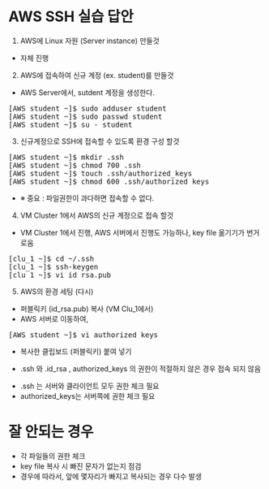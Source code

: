 
# AWS SSH 실습 답안 #

1. AWS에 Linux 자원 (Server instance) 만들것
 - 자체 진행
 
2. AWS에 접속하여 신규 계정 (ex. student)를 만들것

- AWS Server에서, sutdent 계정을 생성한다.
<pre>
[AWS student ~]$ sudo adduser student
[AWS student ~]$ sudo passwd student
[AWS student ~]$ su - student
</pre>

3. 신규계정으로 SSH에 접속할 수 있도록 환경 구성 할것

<pre>
[AWS student ~]$ mkdir .ssh
[AWS student ~]$ chmod 700 .ssh
[AWS student ~]$ touch .ssh/authorized_keys
[AWS student ~]$ chmod 600 .ssh/authorized_keys
</pre>
-  ※ 중요 : 파일권한이 과다하면 접속할 수 없다.

4. VM Cluster 1에서 AWS의 신규 계정으로 접속 할것
 - VM Cluster 1에서 진행, AWS 서버에서 진행도 가능하나, key file 옮기기가 번거로움
 
<pre>
[clu_1 ~]$ cd ~/.ssh
[clu_1 ~]$ ssh-keygen
[clu_1 ~]$ vi id_rsa.pub
</pre>

5. AWS의 환경 세팅 (다시)
- 퍼블릭키 (id_rsa.pub) 복사 (VM Clu_1에서)
- AWS 서버로 이동하여, 
<pre>
[AWS student ~]$ vi authorized_keys
</pre>
- 복사한 클립보드 (퍼블릭키) 붙여 넣기

* .ssh 와 .id_rsa , authorized_keys 의 권한이 적절하지 않은 경우 접속 되지 않음
-  .ssh 는 서버와 클라이언트 모두 권한 체크 필요
- authorized_keys는 서버쪽에 권한 체크 필요

# 잘 안되는 경우 #
- 각 파일들의 권한 체크
- key file 복사 시 빠진 문자가 없는지 점검
- 경우에 따라서, 앞에 몇자리가 빠지고 복사되는 경우 다수 발생 
